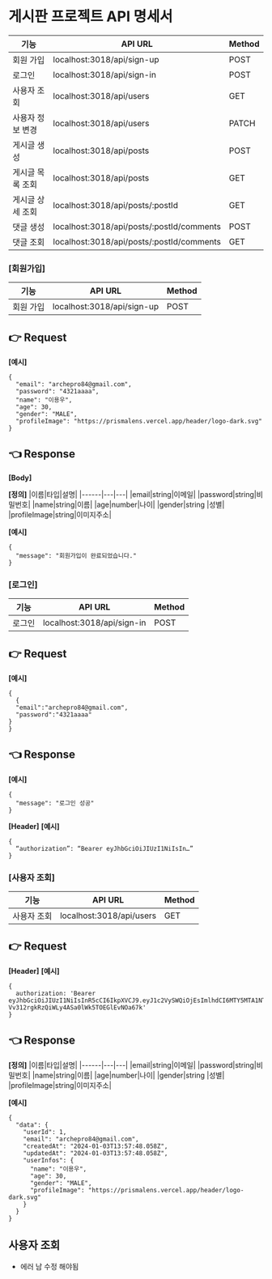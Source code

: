 # 게시판 프로젝트 API 명세서
|기능|API URL|Method|
|------|---|---|
|회원 가입|localhost:3018/api/sign-up|POST|
|로그인|localhost:3018/api/sign-in|POST||
|사용자 조회|localhost:3018/api/users|GET|
|사용자 정보 변경|localhost:3018/api/users|PATCH|
|게시글 생성|localhost:3018/api/posts|POST|
|게시글 목록 조회|localhost:3018/api/posts|GET|
|게시글 상세 조회|localhost:3018/api/posts/:postId|GET|
|댓글 생성|localhost:3018/api/posts/:postId/comments|POST|
|댓글 조회|localhost:3018/api/posts/:postId/comments|GET|

### [회원가입]
|기능|API URL|Method|
|------|---|---|
|회원 가입|localhost:3018/api/sign-up|POST|

## **👉 Request**</br>
**[예시]**
<pre><code>{
  "email": "archepro84@gmail.com",
  "password": "4321aaaa",
  "name": "이용우",
  "age": 30,
  "gender": "MALE",
  "profileImage": "https://prismalens.vercel.app/header/logo-dark.svg"
}
</code></pre>


## **👈 Response**</br>
**[Body]**

**[정의]**
|이름|타입|설명|
|------|---|---|
|email|string|이메일|
|password|string|비밀번호|
|name|string|이름|
|age|number|나이|
|gender|string |성별|
|profileImage|string|이미지주소|

**[예시]**
<pre><code>{
  "message": "회원가입이 완료되었습니다."
}
</code></pre>


### [로그인]
|기능|API URL|Method|
|------|---|---|
|로그인|localhost:3018/api/sign-in|POST|


## **👉 Request**</br>
**[예시]**
<pre><code>{
  {
  "email":"archepro84@gmail.com",
  "password":"4321aaaa"
}
}
</code></pre>

## **👈 Response**</br>
**[예시]**
<pre><code>{
  "message": "로그인 성공"
}
</code></pre>

**[Header]**
**[예시]**
<pre><code>{
  “authorization”: “Bearer eyJhbGciOiJIUzI1NiIsIn…”
}
</code></pre>


### [사용자 조회]
|기능|API URL|Method|
|------|---|---|
|사용자 조회|localhost:3018/api/users|GET|

## **👉 Request**</br>
**[Header]**
**[예시]**
<pre><code>{
  authorization: 'Bearer eyJhbGciOiJIUzI1NiIsInR5cCI6IkpXVCJ9.eyJ1c2VySWQiOjEsImlhdCI6MTY5MTA1NTc5OH0.2bM9s-Vv312rgkRzQiWLy4ASa0lWk5TOEGlEvNOa67k'
}</code></pre>


## **👈 Response**</br>
**[정의]**
|이름|타입|설명|
|------|---|---|
|email|string|이메일|
|password|string|비밀번호|
|name|string|이름|
|age|number|나이|
|gender|string |성별|
|profileImage|string|이미지주소|

**[예시]**
<pre><code>{
  "data": {
    "userId": 1,
    "email": "archepro84@gmail.com",
    "createdAt": "2024-01-03T13:57:48.058Z",
    "updatedAt": "2024-01-03T13:57:48.058Z",
    "userInfos": {
      "name": "이용우",
      "age": 30,
      "gender": "MALE",
      "profileImage": "https://prismalens.vercel.app/header/logo-dark.svg"
    }
  }
}
</code></pre>

## 사용자 조회
- 에러 남 수정 해야됨
